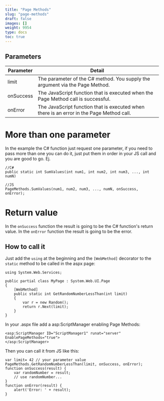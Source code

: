 ```yaml
---
title: "Page Methods"
slug: "page-methods"
draft: false
images: []
weight: 9954
type: docs
toc: true
---
```


## Parameters
| Parameter| Detail |
| ------ | ------ |
| limit  | The parameter of the C# method. You supply the argument via the Page Method.   |
| onSuccess | The JavaScript function that is executed when the Page Method call is successful. |
| onError| The JavaScript function that is executed when there is an error in the Page Method call. |

# More than one parameter #

In the example the C# function just request one parameter, if you need to pass more than one you can do it, just put them in order in your JS call and you are good to go. Ej.

    //C#
    public static int SumValues(int num1, int num2, int num3, ..., int numN)

    //JS
    PageMethods.SumValues(num1, num2, num3, ..., numN, onSuccess, onError);

# Return value #

In the `onSuccess` function the result is going to be the C# function's return value.
In the `onError` function the result is going to be the error.

## How to call it
Just add the `using` at the beginning and the `[WebMethod]` decorator to the `static` method to be called in the aspx page:

    using System.Web.Services;

    public partial class MyPage : System.Web.UI.Page
    {
        [WebMethod]
        public static int GetRandomNumberLessThan(int limit)
        {
            var r = new Random();
            return r.Next(limit);
        }
    }

In your .aspx file add a asp:ScriptManager enabling Page Methods:

    <asp:ScriptManager ID="ScriptManager1" runat="server" EnablePageMethods="true">
    </asp:ScriptManager>

Then you can call it from JS like this:

    var limit= 42 // your parameter value
    PageMethods.GetRandomNumberLessThan(limit, onSuccess, onError);
    function onSuccess(result) {
        var randomNumber = result;
        // use randomNumber...
    }
    function onError(result) {
        alert('Error: ' + result);
    }


